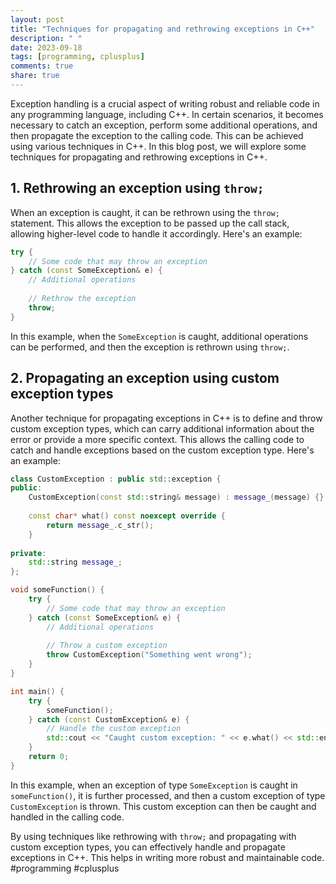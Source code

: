 ```yaml
---
layout: post
title: "Techniques for propagating and rethrowing exceptions in C++"
description: " "
date: 2023-09-18
tags: [programming, cplusplus]
comments: true
share: true
---
```


Exception handling is a crucial aspect of writing robust and reliable code in any programming language, including C++. In certain scenarios, it becomes necessary to catch an exception, perform some additional operations, and then propagate the exception to the calling code. This can be achieved using various techniques in C++. In this blog post, we will explore some techniques for propagating and rethrowing exceptions in C++.

## 1. Rethrowing an exception using `throw;`

When an exception is caught, it can be rethrown using the `throw;` statement. This allows the exception to be passed up the call stack, allowing higher-level code to handle it accordingly. Here's an example:

```cpp
try {
    // Some code that may throw an exception
} catch (const SomeException& e) {
    // Additional operations
    
    // Rethrow the exception
    throw;
}
```

In this example, when the `SomeException` is caught, additional operations can be performed, and then the exception is rethrown using `throw;`.

## 2. Propagating an exception using custom exception types

Another technique for propagating exceptions in C++ is to define and throw custom exception types, which can carry additional information about the error or provide a more specific context. This allows the calling code to catch and handle exceptions based on the custom exception type. Here's an example:

```cpp
class CustomException : public std::exception {
public:
    CustomException(const std::string& message) : message_(message) {}
    
    const char* what() const noexcept override {
        return message_.c_str();
    }
    
private:
    std::string message_;
};

void someFunction() {
    try {
        // Some code that may throw an exception
    } catch (const SomeException& e) {
        // Additional operations
        
        // Throw a custom exception
        throw CustomException("Something went wrong");
    }
}

int main() {
    try {
        someFunction();
    } catch (const CustomException& e) {
        // Handle the custom exception
        std::cout << "Caught custom exception: " << e.what() << std::endl;
    }
    return 0;
}
```

In this example, when an exception of type `SomeException` is caught in `someFunction()`, it is further processed, and then a custom exception of type `CustomException` is thrown. This custom exception can then be caught and handled in the calling code.

By using techniques like rethrowing with `throw;` and propagating with custom exception types, you can effectively handle and propagate exceptions in C++. This helps in writing more robust and maintainable code. #programming #cplusplus
